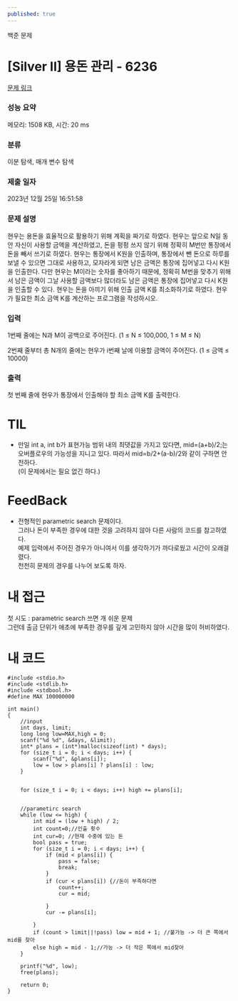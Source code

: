```yaml
---
published: true
---
```

백준 문제

# [Silver II] 용돈 관리 - 6236 

[문제 링크](https://www.acmicpc.net/problem/6236) 

### 성능 요약

메모리: 1508 KB, 시간: 20 ms

### 분류

이분 탐색, 매개 변수 탐색

### 제출 일자

2023년 12월 25일 16:51:58

### 문제 설명

현우는 용돈을 효율적으로 활용하기 위해 계획을 짜기로 하였다. 현우는 앞으로 N일 동안 자신이 사용할 금액을 계산하였고, 돈을 펑펑 쓰지 않기 위해 정확히 M번만 통장에서 돈을 빼서 쓰기로 하였다. 현우는 통장에서 K원을 인출하며, 통장에서 뺀 돈으로 하루를 보낼 수 있으면 그대로 사용하고, 모자라게 되면 남은 금액은 통장에 집어넣고 다시 K원을 인출한다. 다만 현우는 M이라는 숫자를 좋아하기 때문에, 정확히 M번을 맞추기 위해서 남은 금액이 그날 사용할 금액보다 많더라도 남은 금액은 통장에 집어넣고 다시 K원을 인출할 수 있다. 현우는 돈을 아끼기 위해 인출 금액 K를 최소화하기로 하였다. 현우가 필요한 최소 금액 K를 계산하는 프로그램을 작성하시오.

### 입력 

1번째 줄에는 N과 M이 공백으로 주어진다. (1 ≤ N ≤ 100,000, 1 ≤ M ≤ N)

2번째 줄부터 총 N개의 줄에는 현우가 i번째 날에 이용할 금액이 주어진다. (1 ≤ 금액 ≤ 10000)

### 출력 

첫 번째 줄에 현우가 통장에서 인출해야 할 최소 금액 K를 출력한다.






# TIL

* 만일 int a, int b가 표현가능 범위 내의 최댓값을 가지고 있다면, mid=(a+b)/2;는 오버플로우의 가능성을 지니고 있다.  따라서 mid=b/2+(a-b)/2와 같이 구하면 안전하다.  
(이 문제에서는 필요 없긴 하다.) 


# FeedBack

* 전형적인 parametric search 문제이다.  
그러나 돈이 부족한 경우에 대한 것을 고려하지 않아 다른 사람의 코드를 참고하였다.  
예제 입력에서 주어진 경우가 아니여서 이를 생각하기가 까다로웠고 시간이 오래걸렸다.  
천천히 문제의 경우를 나누어 보도록 하자.  

# 내 접근

첫 시도 : parametric search 쓰면 개 쉬운 문제  
그런데 출금 단위가 애초에 부족한 경우를 깊게 고민하지 않아 시간을 많이 허비하였다.  

# 내 코드
```
#include <stdio.h>
#include <stdlib.h>
#include <stdbool.h>
#define MAX 100000000

int main()
{
	//input
	int days, limit;
	long long low=MAX,high = 0;
	scanf("%d %d", &days, &limit);
	int* plans = (int*)malloc(sizeof(int) * days);
	for (size_t i = 0; i < days; i++) {
		scanf("%d", &plans[i]);
		low = low > plans[i] ? plans[i] : low;
	}
	
	
	for (size_t i = 0; i < days; i++) high += plans[i];

	
	//parametirc search
	while (low <= high) {
		int mid = (low + high) / 2;
		int count=0;//인출 횟수
		int cur=0; //현재 수중에 있는 돈
		bool pass = true;
		for (size_t i = 0; i < days; i++) {
			if (mid < plans[i]) {
				pass = false;
				break;
			}
			if (cur < plans[i]) {//돈이 부족하다면
				count++;
				cur = mid;

			}
			cur -= plans[i];
			
		}
		if (count > limit||!pass) low = mid + 1; //불가능 -> 더 큰 쪽에서 mid를 찾아
		else high = mid - 1;//가능 -> 더 작은 쪽에서 mid찾아
	}
	
	printf("%d", low);
	free(plans);

	return 0;
}

```
